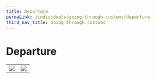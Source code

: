 ```yaml
---
title: Departure
permaLink: /individuals/going-through-customs/departure
third_nav_title: Going through customs
---
```


# Departure
|  |  |
|--|--|
|![](https://lh4.googleusercontent.com/dAdjcW8TJkZgCb5NwZSIVCHWlyl7XXBa73-FS6mo0BLJ1yMufwzPkc_G4FWfXgWA5d-BBQw8QrlrJIMbeXUagpfmjMKBXH2orI6MszP4cpkFa1gH5eejtt7yzNZDZLqCpOEf1sTUv_OdaoBv7Q)  | ![](https://lh3.googleusercontent.com/uWCZWlTWkAl3-4WzDVVF3DrV45OhDF8q8DjVIc0urTbMnoKRIjI4Tp6w6IConmLCi39xp_SCrCxkC-pGCq61w8JVPL_heYZC66ZoimocEjSj_vAgSi965DKp6RRdzuwMQKFs-Y8j6Z6uowiu9w) |
